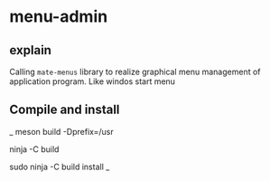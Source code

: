 # menu-admin

## explain
Calling ```mate-menus``` library to realize graphical menu management of application program. Like windos start menu

## Compile and install

_
meson build -Dprefix=/usr

ninja -C build

sudo ninja -C build install
_

